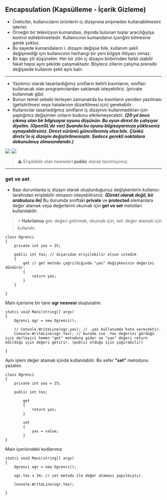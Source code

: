 ## Encapsulation (Kapsülleme - İçerik Gizleme)
- Üreticiler, kullanıcıların ürünlerin iç dizaynına erişmeden kullanabilmesini isterler.
- Örneğin bir televizyon kumandası, dışında bulunan tuşlar aracılığıylşa kontrol edilebilmektedir. Kullanıcının kumandanın içeriğini bilmesine gerek yoktur.
- Bu sayede kumandaların i. dizaynı değişse bile, kullanım şekli değişmediği için kullanıcının herhangi bir yeni bilgiye ihtiyacı olmaz.
- Bir kapı zili düşünelim. Her bir zilin iç dizaynı birbirinden farklı olabilir fakat hepsi aynı şekilde çalışmaktadır. Böylece zillerin çalışma prensibi değişsede kullanım şekli aynı kalır.

---
- Yazılımcı olarak tasarlardığımız sınıfların belirli kısımlarını, sınıfları kullanacak olan programcılardan saklamak isteyebiliriz. (private kullanmak gibi)
- Bunun temel sebebi ilerleyen zamanalrda bu kısımların yeniden yazılması (geliştirilmesi veya hatalarının düzeltilmesi için) gerekebilir.
- Kullanıcılar tasarladığımız sınıfların iç dizaynını kullanmadıkları için yaptığımız değişimler onların kodunu etkilemeyecektir. ***(20 yıl önce çıkmış olan bir bilgisayar oyunu düşünün. Bu oyun dirext ile çalışıyor diyelim. (OpenGL'de var) Şuanda bu oyunu bilgisayarınıza yükleseniz oynayabilirsiniz. Dirext sürümü güncellenmiş olsa bile. Çünkü diretx'in iç dizaynı değiştirilmemiştir. Sadece gerekli noktalara dokunulmuş olmasındandır.)***

![](https://i.imgur.com/UnK8Wy4.png)
![](https://i.imgur.com/h9P8l3w.png)
> :warning: Erişilebilir olan nesneleri **public** olarak tanımlıyoruz.

---
### get ve set
- Bazı durumlarda iç dizayn olarak oluşturduğunuz değişkenlerin kullanıcı tarafından erişilebilir olmasını isteyebilirsiniz. ***(Direkt olarak değil, bir arabulucu ile)*** Bu durumda sınıftaki **private** ve **protected** elemanlara değer atamak veya değerlerini okumak için **get ve set** metotları kullanılabilir.


> :star: **Hatırlatma**
get: değeri getirmek, okumak için,
set: değer atamak için kullanılır.

```
class Ogrenci
{
    private int yas = 25;

    public int Yas; // dışarıdan erişilebilir olsun istedik
    {
        get // get metodu çağrıldığında "yas" değişkeninin değerini döndürür.
        {
            return yas;
        }
    }

}
```

Main içerisine bir tane **ogr nesnesi** oluşturalım.
```
statci void Mani(string[] args)
{
    Ogrenci ogr = new Ogrenci();

    // Console.WriteLine(ogr.yas); // .yas kullanımda hata verecektir.
    Console.WriteLine(ogr.Yas); // burada ise .Yas değerini gördüğü için derleyici hemen "get" metoduna gider ve "yas" değeri return edildiği için değeri getirir. (public olduğu için çağırabilir)

}
```
Aynı işlem değer atamak içinde kullanılabilir. Bu sefer **"set"** metodunu yazalım.

```
class Ogrenci
{
    private int yas = 25;

    public int Yas; 

        get  
        {
            return yas;
        }

        set
        {
            yas = value;
        }
}
```

Main içerisindeki kodlarımız
```
statci void Mani(string[] args)
{
    Ogrenci ogr = new Ogrenci();

    ogr.Yas = 34; // set metodu ile değer ataması yapılmıştır.
    
    Console.WriteLine(ogr.Yas);

}
```